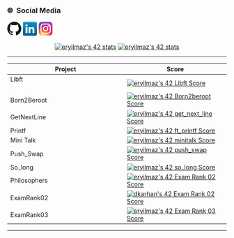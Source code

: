 
<h3> 🌐 &nbsp;Social Media</h3>

[![GitHub](Icons/github.png)](https://github.com/erdem149)
[![LinkedIn](Icons/linkedin.png)](https://www.linkedin.com/in/erdem-yilmaz-6203b5224/)
[![Instagram](Icons/instagram.png)](https://www.instagram.com/erdem.yilmaz74/)
<p align="center">
<a href="https://profile.intra.42.fr/users/eryilmaz"><img width="48%" src="https://badge42.vercel.app/api/v2/cl1lkdqj3000609l1klzziqu1/stats?cursusId=9&coalitionId=233" alt="eryilmaz's 42 stats"/></a>
   <a href="https://profile.intra.42.fr/users/eryilmaz"><img width="48%" src="https://badge42.vercel.app/api/v2/cl1lkdqj3000609l1klzziqu1/stats?cursusId=21&coalitionId=233" alt="eryilmaz's 42 stats" /></a>
<table  align="center">

<tr style="display:flex; justify-content:space-around;"><td style="padding:0;">

|Project|Score| 
-------|-------------------
| Libft <img width=250>| [![eryilmaz's 42 Libft Score](https://badge42.vercel.app/api/v2/cl1lkdqj3000609l1klzziqu1/project/2473029)](https://github.com/eryilmaz/Libft)|
| Born2Beroot| [![eryilmaz's 42 Born2beroot Score](https://badge42.vercel.app/api/v2/cl1lkdqj3000609l1klzziqu1/project/2520388)](https://github.com/denizkarhan)|
| GetNextLine| [![eryilmaz's 42 get_next_line Score](https://badge42.vercel.app/api/v2/cl1lkdqj3000609l1klzziqu1/project/2506527)](https://github.com/denizkarhan/get_next_line)|
| Printf| [![eryilmaz's 42 ft_printf Score](https://badge42.vercel.app/api/v2/cl1lkdqj3000609l1klzziqu1/project/2513369)](https://github.com/denizkarhan/ft_printf)|
| Mini Talk| [![eryilmaz's 42 minitalk Score](https://badge42.vercel.app/api/v2/cl1lkdqj3000609l1klzziqu1/project/2548360)](https://github.com/denizkarhan/Mini-talk)|
| Push_Swap| [![eryilmaz's 42 push_swap Score](https://badge42.vercel.app/api/v2/cl1lkdqj3000609l1klzziqu1/project/2524763)](https://github.com/denizkarhan/Push_swap)|
| So_long | [![eryilmaz's 42 so_long Score](https://badge42.vercel.app/api/v2/cl1lkdqj3000609l1klzziqu1/project/2570719)](https://github.com/denizkarhan/Fract-ol)|
| Philosophers| [![eryilmaz's 42 Exam Rank 02 Score](https://badge42.vercel.app/api/v2/cl1lkdqj3000609l1klzziqu1/project/2541948)](https://github.com/denizkarhan)|
| ExamRank02| [![dkarhan's 42 Exam Rank 02 Score](https://badge42.vercel.app/api/v2/cl5c70zd0005508mjjrh9t27e/project/2541816)](https://github.com/denizkarhan)|
| ExamRank03| [![eryilmaz's 42 Exam Rank 03 Score](https://badge42.vercel.app/api/v2/cl1lkdqj3000609l1klzziqu1/project/2644077)](https://github.com/denizkarhan)|
</td></tr></table>
</p>

